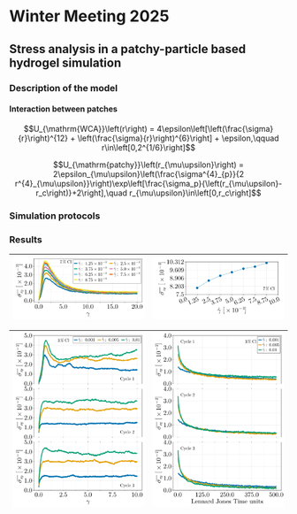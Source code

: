 # Winter Meeting 2025

## Stress analysis in a patchy-particle based hydrogel simulation


### Description of the model

#### Interaction between patches

```math
U_{\mathrm{WCA}}\left(r\right) = 4\epsilon\left[\left(\frac{\sigma}{r}\right)^{12} + \left(\frac{\sigma}{r}\right)^{6}\right] + \epsilon,\qquad r\in\left[0,2^{1/6}\right]
```

```math
U_{\mathrm{patchy}}\left(r_{\mu\upsilon}\right) = 2\epsilon_{\mu\upsilon}\left(\frac{\sigma^{4}_{p}}{2 r^{4}_{\mu\upsilon}}\right)\exp\left[\frac{\sigma_p}{\left(r_{\mu\upsilon}-r_c\right)}+2\right],\quad r_{\mu\upsilon}\in\left[0,r_c\right]
```

### Simulation protocols

### Results


| ![Stress](https://github.com/FranVT/NanoTech-Masters/blob/main/Tesis/WinterMeeting2025/poster/figStress.png) | ![Yield Stress](https://github.com/FranVT/NanoTech-Masters/blob/main/Tesis/WinterMeeting2025/poster/figYieldStress.png) |
|----|----|

| ![Deformation](https://github.com/FranVT/NanoTech-Masters/blob/main/Tesis/WinterMeeting2025/poster/figDef.png) | ![Relaxation](https://github.com/FranVT/NanoTech-Masters/blob/main/Tesis/WinterMeeting2025/poster/figRlx.png) |
|----|----|

